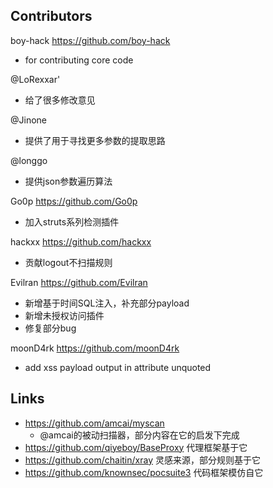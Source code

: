 ## Contributors
boy-hack <https://github.com/boy-hack>
* for contributing core code

@LoRexxar'
* 给了很多修改意见

@Jinone
* 提供了用于寻找更多参数的提取思路

@longgo
* 提供json参数遍历算法

Go0p <https://github.com/Go0p>
* 加入struts系列检测插件

hackxx <https://github.com/hackxx>
* 贡献logout不扫描规则

Evilran <https://github.com/Evilran>
* 新增基于时间SQL注入，补充部分payload
* 新增未授权访问插件
* 修复部分bug

moonD4rk <https://github.com/moonD4rk>
* add xss payload output in attribute unquoted


## Links
- https://github.com/amcai/myscan 
    - @amcai的被动扫描器，部分内容在它的启发下完成
- https://github.com/qiyeboy/BaseProxy  代理框架基于它
- https://github.com/chaitin/xray  灵感来源，部分规则基于它
- https://github.com/knownsec/pocsuite3  代码框架模仿自它

